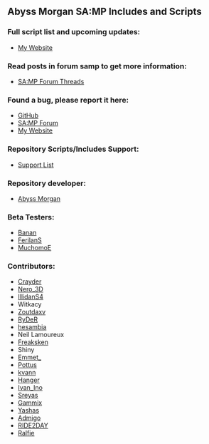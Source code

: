 ## Abyss Morgan SA:MP Includes and Scripts


### Full script list and upcoming updates:
* [My Website](http://8.ct8.pl)


### Read posts in forum samp to get more information:
* [SA:MP Forum Threads](http://8.ct8.pl/1)


### Found a bug, please report it here:
* [GitHub](https://github.com/AbyssMorgan/SA-MP/issues)
* [SA:MP Forum](http://8.ct8.pl/22)
* [My Website](http://8.ct8.pl/sendreport)


### Repository Scripts/Includes Support:
* [Support List](https://github.com/AbyssMorgan/SA-MP/wiki/Support)


### Repository developer:
* [Abyss Morgan](http://8.ct8.pl/22)


### Beta Testers:
* [Banan](http://8.ct8.pl/banan)
* [FerilanS](http://8.ct8.pl/ferilans)
* [MuchomoE](http://8.ct8.pl/muchomoe)


### Contributors:
* [Crayder](http://forum.sa-mp.com/member.php?u=214776)
* [Nero_3D](http://forum.sa-mp.com/member.php?u=9765)
* [IllidanS4](http://forum.sa-mp.com/member.php?u=193537)
* Witkacy
* [Zoutdaxv](http://forum.sa-mp.com/member.php?u=23496)
* [RyDeR](http://forum.sa-mp.com/member.php?u=46049)
* [hesambia](http://forum.sa-mp.com/member.php?u=241383)
* Neil Lamoureux
* [Freaksken](http://forum.sa-mp.com/member.php?u=46764)
* Shiny
* [Emmet_](https://github.com/emmet-jones)
* [Pottus](http://forum.sa-mp.com/member.php?u=169807)
* [kvann](http://forum.sa-mp.com/member.php?u=169274)
* [Hanger](http://forum.sa-mp.com/member.php?u=160578)
* [Ivan_Ino](http://forum.sa-mp.com/member.php?u=182165)
* [Sreyas](http://forum.sa-mp.com/member.php?u=268427)
* [Gammix](http://forum.sa-mp.com/member.php?u=249500)
* [Yashas](http://forum.sa-mp.com/member.php?u=169426)
* [Admigo](http://forum.sa-mp.com/member.php?u=108398)
* [RIDE2DAY](http://forum.sa-mp.com/member.php?u=262298)
* [Ralfie](http://forum.sa-mp.com/member.php?u=218502)
